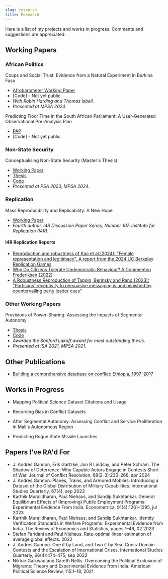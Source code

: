 ```yaml
---
slug: research
title: Research
---
```


Here is a list of my projects and works in progress. Comments and suggestions are appreciated. 

## Working Papers

### African Politics

Coups and Social Trust: Evidence from a Natural Experiment in Burkina Faso
* [Afrobarometer Working Paper](https://www.afrobarometer.org/publication/wp204-coups-and-social-trust-evidence-from-a-natural-experiment-in-burkina-faso/)
* [Code] - Not yet public. 
* *With Robin Harding and Thomas Isbell.* 
* *Presented at MPSA 2024*.

Predicting Floor Time in the South African Parliament: A User-Generated Observational Pre-Analysis Plan
* [PAP](https://osf.io/yuqcj/)
* [Code] - Not yet public. 

### Non-State Security

Conceptualising Non-State Security (Master's Thesis)
* [Working Paper](https://osf.io/dg28z) 
* [Thesis](https://osf.io/ubw42)
* [Code](https://github.com/tjbrailey/dpir-rdp)
* *Presented at PSA 2023, MPSA 2024*.

### Replication

Mass Reproducibility and Replicability: A New Hope
* [Working Paper](https://econpapers.repec.org/paper/zbwi4rdps/107.htm)
* *Fourth author. I4R Discussion Paper Series, Number 107. Institute for Replication (I4R).*

#### I4R Replication Reports

* [Reproduction and robustness of Kao et al.(2024): "Female representation and legitimacy". A report from the 2024 UC Berkeley Replication Games](https://osf.io/294cs)
* [Why Do Citizens Tolerate Undemocratic Behaviour? A Commenton Frederiksen (2022)](https://osf.io/fevgw)
* [A Robustness Reproduction of Tappin, Berinsky and Rand (2023): "Partisans' receptivity to persuasive messaging is undiminished by countervailing party leader cues"](https://osf.io/9m4n6)

### Other Working Papers

Provisions of Power-Sharing: Assessing the Impacts of Segmental Autonomy 
* [Thesis](https://github.com/tjbrailey/SeniorThesis/blob/master/paper/psp.pdf) 
* [Code](https://github.com/tjbrailey/SeniorThesis) 
* *Awarded the Sanford Lakoff award for most outstanding thesis*. 
* *Presented at ISA 2021, MPSA 2021*.

## Other Publications

* [Building a comprehensive database on conflict: Ethiopia, 1997–2017](https://osf.io/6vkm8/)

## Works in Progress

* Mapping Political Science Dataset Citations and Usage

* Recording Bias in Conflict Datasets

* After Segmental Autonomy: Assessing Conflict and Service Proliferation in Mali's Autonomous Region

* Predicting Rogue State Missile Launches

## Papers I've RA'd For

* J. Andres Gannon, Erik Gartzke, Jon R Lindsay, and Peter Schram. The Shadow of Deterrence: Why Capable Actors Engage in Contests Short of War. Journal of Conflict Resolution, 68(2-3):230–268, apr 2024
* J. Andres Gannon. Planes, Trains, and Armored Mobiles: Introducing a Dataset of the Global Distribution of Military Capabilities. International Studies Quarterly, 67(4), sep 2023
* Karthik Muralidharan, Paul Niehaus, and Sandip Sukhtankar. General Equilibrium Effects of (Improving) Public Employment Programs: Experimental Evidence From India. Econometrica, 91(4):1261–1295, jul 2023
* Karthik Muralidharan, Paul Niehaus, and Sandip Sukhtankar. Identity Verification Standards in Welfare Programs: Experimental Evidence from India. The Review of Economics and Statistics, pages 1–46, 02 2023
* Stefan Faridani and Paul Niehaus. Rate-optimal linear estimation of average global effects. 2022
* J. Andres Gannon. One if by Land, and Two if by Sea: Cross-Domain Contests and the Escalation of International Crises. International Studies Quarterly, 66(4):474–475, sep 2022
* Nikhar Gaikwad and Gareth Nellis. Overcoming the Political Exclusion of Migrants: Theory and Experimental Evidence from India. American Political Science Review, 115:1–18, 2021
